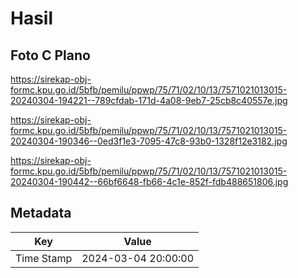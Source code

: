 # Hasil

## Foto C Plano

https://sirekap-obj-formc.kpu.go.id/5bfb/pemilu/ppwp/75/71/02/10/13/7571021013015-20240304-194221--789cfdab-171d-4a08-9eb7-25cb8c40557e.jpg

https://sirekap-obj-formc.kpu.go.id/5bfb/pemilu/ppwp/75/71/02/10/13/7571021013015-20240304-190346--0ed3f1e3-7095-47c8-93b0-1328f12e3182.jpg

https://sirekap-obj-formc.kpu.go.id/5bfb/pemilu/ppwp/75/71/02/10/13/7571021013015-20240304-190442--66bf6648-fb66-4c1e-852f-fdb488651806.jpg


## Metadata

| Key        | Value               |
| ---------- | ------------------- |
| Time Stamp | 2024-03-04 20:00:00 |



